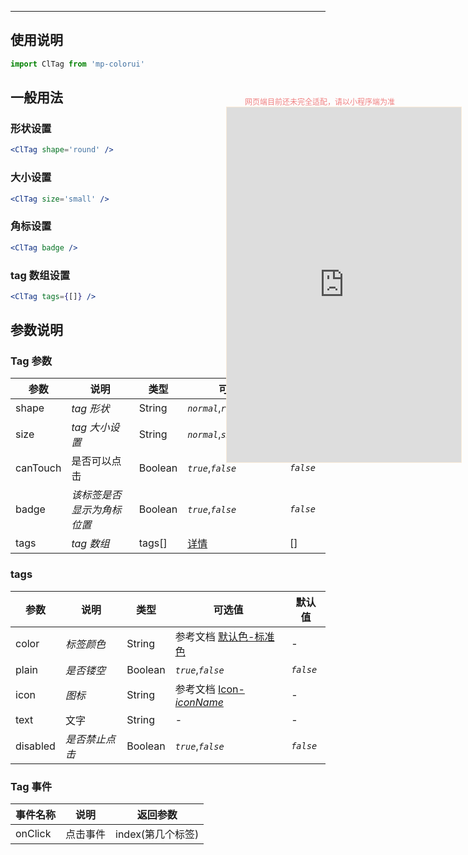 ****

## 使用说明

```js
import ClTag from 'mp-colorui'
```

## 一般用法

### 形状设置

```jsx
<ClTag shape='round' />
```

### 大小设置

```jsx
<ClTag size='small' />
```

### 角标设置

```jsx
<ClTag badge />
```

### tag 数组设置

```jsx
<ClTag tags={[]} />
```

## 参数说明

### Tag 参数

| 参数     | 说明                       | 类型    | 可选值                          | 默认值     |
| -------- | -------------------------- | ------- | ------------------------------- | ---------- |
| shape    | *tag 形状*                 | String  | *`normal`*,*`round`*,*`radius`* | *`normal`* |
| size     | *tag 大小设置*             | String  | *`normal`*,*`small`*            | *`normal`* |
| canTouch | 是否可以点击               | Boolean | *`true`*,*`false`*              | *`false`*  |
| badge    | *该标签是否显示为角标位置* | Boolean | *`true`*,*`false`*              | *`false`*  |
| tags     | *tag 数组*                 | tags[]  | [详情](/view/tag?id=tags)       | []         |

### tags

| 参数     | 说明           | 类型    | 可选值                                                       | 默认值    |
| -------- | -------------- | ------- | ------------------------------------------------------------ | --------- |
| color    | *标签颜色*     | String  | 参考文档 [默认色-标准色](/home/color?id=标准色) | -         |
| plain    | *是否镂空*     | Boolean | *`true`*,*`false`*                                           | *`false`* |
| icon     | *图标*         | String  | 参考文档 [Icon-*iconName*](/base/icon?id=iconname)           | -         |
| text     | 文字           | String  | -                                                            | -         |
| disabled | *是否禁止点击* | Boolean | *`true`*,*`false`*                                           | *`false`* |



### Tag 事件

| 事件名称 | 说明     | 返回参数          |
| -------- | -------- | ----------------- |
| onClick  | 点击事件 | index(第几个标签) |


<div style="position: fixed; right:10px; top: 5%">
<div style="width: 300px; color: lightcoral; font-size: 12px; word-break: break-all; white-space: normal; display: flex;justify-content: center">网页端目前还未完全适配，请以小程序端为准</div>
<iframe style="border: 1px solid antiquewhite" src="https://118.25.36.24/#/pages/components/tag/index" height="568" width="375"></iframe>
</div>
